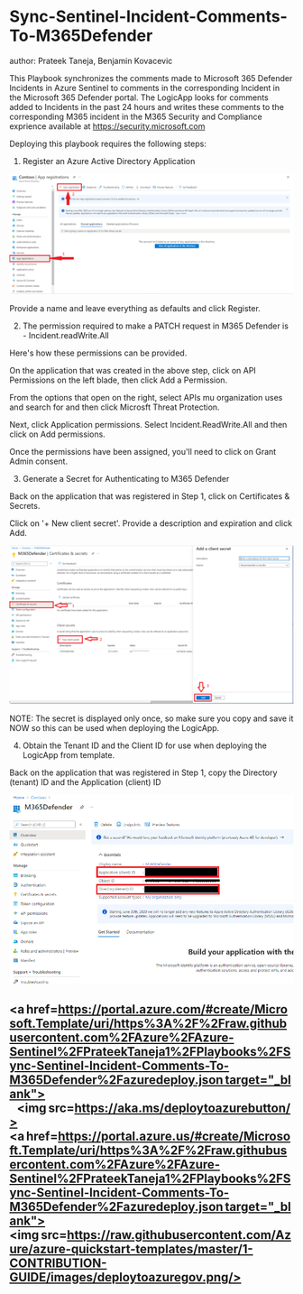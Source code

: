 # Sync-Sentinel-Incident-Comments-To-M365Defender
author: Prateek Taneja, Benjamin Kovacevic

This Playbook synchronizes the comments made to Microsoft 365 Defender Incidents in Azure Sentinel to comments in the corresponding Incident in the Microsoft 365 Defender portal. The LogicApp looks for comments added to Incidents in the past 24 hours and writes these comments to the corresponding M365 incident in the M365 Security and Compliance exprience available at https://security.microsoft.com

Deploying this playbook requires the following steps:

1. Register an Azure Active Directory Application

![screenshot](./images/AzureADAppRegistration.PNG)

Provide a name and leave everything as defaults and click Register.

2. The permission required to make a PATCH request in M365 Defender is - Incident.readWrite.All

Here's how these permissions can be provided.

On the application that was created in the above step, click on API Permissions on the left blade, then click Add a  Permission.

From the options that open on the right, select APIs mu organization uses and search for and then click Microsft Threat Protection. 

Next, click Application permissions. Select Incident.ReadWrite.All and then click on Add permissions.

Once the permissions have been assigned, you'll need to click on Grant Admin consent.

3. Generate a Secret for Authenticating to M365 Defender

Back on the application that was registered in Step 1, click on Certificates & Secrets.

Click on '+ New client secret'. Provide a description and expiration and click Add.

![screenshot](./images/Secret.PNG)

NOTE: The secret is displayed only once, so make sure you copy and save it NOW so this can be used when deploying the LogicApp.

4. Obtain the Tenant ID and the Client ID for use when deploying the LogicApp from template.

Back on the application that was registered in Step 1, copy the Directory (tenant) ID and the Application (client) ID

![screenshot](./images/IDs.JPG)

<a href=https://portal.azure.com/#create/Microsoft.Template/uri/https%3A%2F%2Fraw.githubusercontent.com%2FAzure%2FAzure-Sentinel%2FPrateekTaneja1%2FPlaybooks%2FSync-Sentinel-Incident-Comments-To-M365Defender%2Fazuredeploy.json target="_blank"> 
    <img src=https://aka.ms/deploytoazurebutton/> 
</a> 
<a href=https://portal.azure.us/#create/Microsoft.Template/uri/https%3A%2F%2Fraw.githubusercontent.com%2FAzure%2FAzure-Sentinel%2FPrateekTaneja1%2FPlaybooks%2FSync-Sentinel-Incident-Comments-To-M365Defender%2Fazuredeploy.json target="_blank"> 
<img src=https://raw.githubusercontent.com/Azure/azure-quickstart-templates/master/1-CONTRIBUTION-GUIDE/images/deploytoazuregov.png/> 
</a> 
-------------------------------------------------------------------------------------------